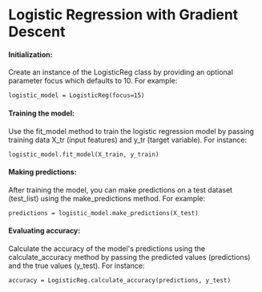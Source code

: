 # Logistic Regression with Gradient Descent

<H4>Initialization:</H4>
Create an instance of the LogisticReg class by providing an optional parameter focus which defaults to 10. For example:


```logistic_model = LogisticReg(focus=15)```

<H4>Training the model:</H4>
Use the fit_model method to train the logistic regression model by passing training data X_tr (input features) and y_tr (target variable). For instance:


```logistic_model.fit_model(X_train, y_train)```

<H4>Making predictions:</H4>
After training the model, you can make predictions on a test dataset (test_list) using the make_predictions method. For example:


```predictions = logistic_model.make_predictions(X_test)```

<H4>Evaluating accuracy:</H4>

Calculate the accuracy of the model's predictions using the calculate_accuracy method by passing the predicted values (predictions) and the true values (y_test). For instance:


```accuracy = LogisticReg.calculate_accuracy(predictions, y_test)```

